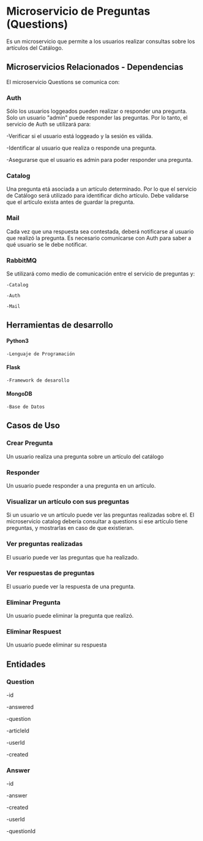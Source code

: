 # Microservicio de Preguntas (Questions)

Es un microservicio que permite a los usuarios realizar consultas sobre los artículos del Catálogo.

## Microservicios Relacionados - Dependencias

El microservicio Questions se comunica con:

### Auth
Sólo los usuarios loggeados pueden realizar o responder una pregunta. Solo un usuario "admin" puede responder las preguntas. Por lo tanto, el servicio de Auth se utilizará para:

-Verificar si el usuario está loggeado y la sesión es válida.
 
-Identificar al usuario que realiza o responde una pregunta.

-Asegurarse que el usuario es admin para poder responder una pregunta.

### Catalog
Una pregunta etá asociada a un artículo determinado. Por lo que el servicio de Catálogo será utilizado para identificar dicho artículo. Debe validarse que el artículo exista antes de guardar la pregunta.


### Mail
Cada vez que una respuesta sea contestada, deberá notificarse al usuario que realizó la pregunta. Es necesario comunicarse con Auth para saber a qué usuario se le debe notificar.

### RabbitMQ
Se utilizará como medio de comunicación entre el servicio de preguntas y:

    -Catalog

    -Auth

    -Mail

## Herramientas de desarrollo

#### Python3 
    -Lenguaje de Programación

#### Flask
    -Framework de desarollo

#### MongoDB
    -Base de Datos

## Casos de Uso

### Crear Pregunta
Un usuario realiza una pregunta sobre un artículo del catálogo

### Responder 
Un usuario puede responder a una pregunta en un artículo.

### Visualizar un artículo con sus preguntas
Si un usuario ve un artículo puede ver las preguntas realizadas sobre el. El microservicio catalog debería consultar a questions si ese artículo tiene preguntas, y mostrarlas en caso de que existieran.

### Ver preguntas realizadas
El usuario puede ver las preguntas que ha realizado.


### Ver respuestas de preguntas
El usuario puede ver la respuesta de una pregunta.

### Eliminar Pregunta
Un usuario puede eliminar la pregunta que realizó. 

### Eliminar Respuest
Un usuario puede eliminar su respuesta

## Entidades

### Question
-id

-answered

-question

-articleId

-userId

-created

### Answer
-id

-answer

-created

-userId

-questionId